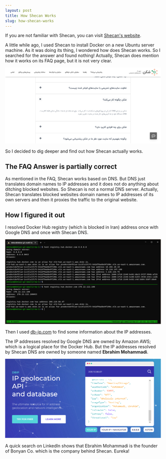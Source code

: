 ```yaml
---
layout: post
title: How Shecan Works
slug: how-shecan-works
---
```


If you are not familiar with Shecan, you can visit [Shecan's website](https://shecan.ir).

A little while ago, I used Shecan to install Docker on a new Ubuntu server machine.
As it was doing its thing, I wondered how does Shecan works.
So I searched for the answer and found nothing!
Actually, Shecan does mention how it works on its FAQ page, but it is not very clear.

![Shecan's FAQ page](/assets/images/2022-09-22-how-shecan-works/shecan-faq.png)

So I decided to dig deeper and find out how Shecan actually works. 

## The FAQ Answer is partially correct

As mentioned in the FAQ, Shecan works based on DNS.
But DNS just translates domain names to IP addresses and it does not do anything about ditching blocked websites.
So Shecan is not a normal DNS server.
Actually, Shecan translates blocked websites domain names to IP addresses of its own servers and then it proxies the traffic to the original website.

## How I figured it out

I resolved Docker Hub registry (which is blocked in Iran) address once with Google DNS and once with Shecan DNS.

![DNS resolution](/assets/images/2022-09-22-how-shecan-works/docker-hub-ip.png)

Then I used [db-ip.com](https://db-ip.com) to find some information about the IP addresses.

The IP addresses resolved by Google DNS are owned by Amazon AWS; which is a logical place for the Docker Hub. But the IP addresses resolved by Shecan DNS are owned by someone named **Ebrahim Mohammadi**.

![IP addresses information](/assets/images/2022-09-22-how-shecan-works/db-ip.png)

A quick search on LinkedIn shows that Ebrahim Mohammadi is the founder of Bonyan Co. which is the company behind Shecan. Eureka!